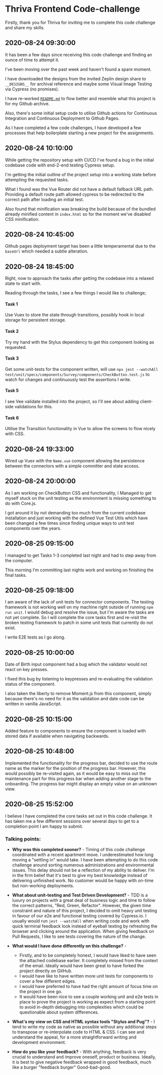 # Thriva Frontend Code-challenge

Firstly, thank you for Thriva for inviting me to complete this code challenge and share my skills.

## 2020-08-24 09:30:00

It has been a few days since receiving this code challenge and finding an ounce of time to attempt it.

I've been moving over the past week and haven't found a spare moment.

I have downloaded the designs from the invited Zeplin design share to `__DESIGNS__` for archival reference and maybe some Visual Image Testing via Cypress (no promises).

I have re-worked [`README.md`](./README.md) to flow better and resemble what this project is for my Github archive.

Also, there's some initial setup code to utilise Github actions for Continuous Integration and Continuous Deployment to Github Pages.

As I have completed a few code challenges, I have developed a few processes that help boilerplate starting a new project for the assignments.

## 2020-08-24 10:10:00

While getting the repository setup with CI/CD I've found a bug in the initial codebase code with end-2-end testing Cypress setup.

I'm getting the initial outline of the project setup into a working state before attempting the requested tasks.

What I found was the Vue Router did not have a default fallback URL path. Providing a default route path allowed cypress to be redirected to the correct path after loading an initial test.

Also found that minification was breaking the build because of the bundled already minified content in `index.html` so for the moment we've disabled CSS minification.

## 2020-08-24 10:45:00

Github pages deployment target has been a little temperamental due to the `baseUrl` which needed a subtle alteration.

## 2020-08-24 18:45:00

Right, now to approach the tasks after getting the codebase into a relaxed state to start with.

Reading through the tasks, I see a few things I would like to challenge;

#### Task 1

Use Vuex to store the state through transitions, possibly hook in local storage for persistent storage.

#### Task 2

Try my hand with the Stylus dependency to get this component looking as requested.

#### Task 3

Get some unit-tests for the component written, will use `npx jest --watchAll test/unit/specs/components/Survey/components/CheckButton.test.js` to watch for changes and continuously test the assertions I write.

#### Task 5

I see Vee validate installed into the project, so I'll see about adding client-side validations for this.

#### Task 6

Utilise the Transition functionality in Vue to allow the screens to flow nicely with CSS.

## 2020-08-24 19:33:00

Wired up Vuex with the `Name.vue` component allowing the persistence between the connectors with a simple committer and state access.


## 2020-08-24 20:00:00

As I am working on CheckButton CSS and functionality, I Managed to get myself stuck on the unit testing as the environment is missing something to do with Core.js.

I got around it by not demanding too much from the current codebase installation and just working with the defined Vue Test Utils which have been changed a few times since finding unique ways to unit test components over the years.


## 2020-08-25 09:15:00

I managed to get Tasks 1-3 completed last night and had to step away from the computer.

This morning I'm committing last nights work and working on finishing the final tasks.

## 2020-08-25 09:18:00

I am aware of the lack of unit tests for connector components.  The testing framework is not working well on my machine right outside of running `npm run unit`. I would debug and resolve the issue, but I'm aware the tasks are not yet complete.  So I will complete the core tasks first and re-visit the broken testing framework to patch in some unit tests that currently do not exist.

I write E2E tests as I go along.

## 2020-08-25 10:00:00

Date of Birth input component had a bug which the validator would not react on key presses.

I fixed this bug by listening to keypresses and re-evaluating the validation status of the component.

I also taken the liberty to remove Moment.js from this component, simply because there's no need for it as the validation and date code can be written in vanilla JavaScript.

## 2020-08-25 10:15:00

Added feature to components to ensure the component is loaded with stored data if available when navigating backwards.

## 2020-08-25 10:48:00

Implemented the functionality for the progress bar, decided to use the route name as the marker for the position of the progress bar.  However, this would possibly be re-visited again, as it would be easy to miss out the maintenance part for this progress bar when adding another stage to the onboarding.  The progress bar might display an empty value on an unknown view.

## 2020-08-25 15:52:00

I believe I have completed the core tasks set out in this code challenge.  It has taken me a few different sessions over several days to get to a completion point I am happy to submit.

### Talking points:
* **Why was this completed sooner?** - Timing of this code challenge coordinated with a recent apartment move.  I underestimated how long moving a "settling in" would take.  I have been attempting to do this code challenge around sorting numerous administrations and environmental issues.  This delay should not be a reflection of my ability to deliver.  I'm in the firm belief that it's best to give my best knowledge instead of delivering unfinished work.  No customer would be happy with on-time but non-working deployments.

* **What about unit-testing and Test Driven Development?**  -  TDD is a luxury on projects with a great deal of business logic and time to follow the correct patterns, "Red, Green, Refactor".  However, the given time constraint and nature of this project, I decided to omit heavy unit testing in favour of our e2e and functional testing covered by Cypress.io.  I usually would run `jest --watchAll` when writing code and work with quick terminal feedback look instead of eyeball testing by refreshing the browser and clicking around the application.  When giving feedback on Pull Requests, I like to see tests covering the nature of the change.

* **What would I have done differently on this challenge?**  -
  * Firstly, and to be completely honest, I would have liked to have seen the attached codebase earlier.  It completely missed from the context of the email.  Ideally would have been great to have forked the project directly on GitHub.
  * I would have like to have written more unit tests for components to cover a few different edges.
  * I would have preferred to have had the right amount of focus time on the project in one go.
  * It would have been nice to see a couple working unit and e2e tests in place to prove the project is working as expect from a starting point to avoid in-depth debugging into complexities which could be questionable about system differences.

* **What's my view on CSS and HTML syntax tools "Stylus and Pug"?** - I tend to write my code as native as possible without any additional steps to transpose or re-interpolate code to HTML & CSS.  I can see and understand the appeal, for a more straightforward writing and development environment.

* **How do you like your feedback?** - With anything, feedback is very crucial to understand and improve oneself, product or business.  Ideally, it is best to give negative feedback wrapped in good feedback, much like a burger "feedback burger"  Good-bad-good.
